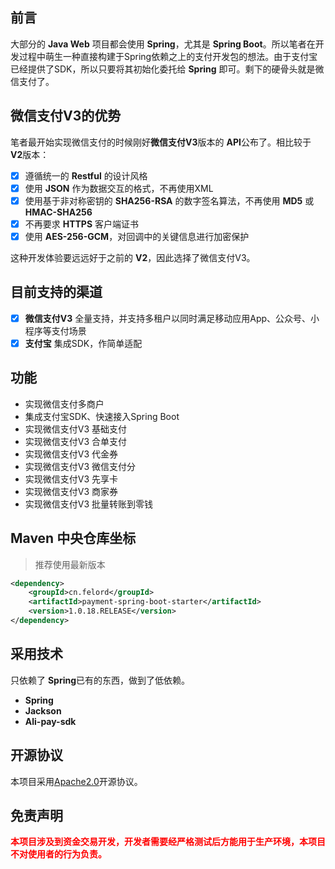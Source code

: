 ## 前言
大部分的 **Java Web** 项目都会使用 **Spring**，尤其是 **Spring Boot**。所以笔者在开发过程中萌生一种直接构建于Spring依赖之上的支付开发包的想法。由于支付宝已经提供了SDK，所以只要将其初始化委托给 **Spring** 即可。剩下的硬骨头就是微信支付了。

## 微信支付V3的优势

笔者最开始实现微信支付的时候刚好**微信支付V3**版本的 **API**公布了。相比较于 **V2**版本：

- [x] 遵循统一的 **Restful** 的设计风格
- [x] 使用 **JSON** 作为数据交互的格式，不再使用XML
- [x] 使用基于非对称密钥的 **SHA256-RSA** 的数字签名算法，不再使用 **MD5** 或 **HMAC-SHA256**
- [x] 不再要求 **HTTPS** 客户端证书
- [x] 使用 **AES-256-GCM**，对回调中的关键信息进行加密保护

这种开发体验要远远好于之前的 **V2**，因此选择了微信支付V3。

## 目前支持的渠道

- [x] **微信支付V3** 全量支持，并支持多租户以同时满足移动应用App、公众号、小程序等支付场景
- [x] **支付宝**  集成SDK，作简单适配

## 功能
- 实现微信支付多商户
- 集成支付宝SDK、快速接入Spring Boot
- 实现微信支付V3 基础支付
- 实现微信支付V3 合单支付
- 实现微信支付V3 代金券
- 实现微信支付V3 微信支付分
- 实现微信支付V3 先享卡
- 实现微信支付V3 商家券
- 实现微信支付V3 批量转账到零钱

## Maven 中央仓库坐标
> 推荐使用最新版本
```xml
<dependency>
    <groupId>cn.felord</groupId>
    <artifactId>payment-spring-boot-starter</artifactId>
    <version>1.0.18.RELEASE</version>
</dependency>
```
## 采用技术
只依赖了 **Spring**已有的东西，做到了低依赖。

- **Spring**
- **Jackson**
- **Ali-pay-sdk**

## 开源协议

本项目采用[Apache2.0](https://www.apache.org/licenses/LICENSE-2.0)开源协议。

## **免责声明**

**<span style="color:red;">本项目涉及到资金交易开发，开发者需要经严格测试后方能用于生产环境，本项目不对使用者的行为负责。</span>**